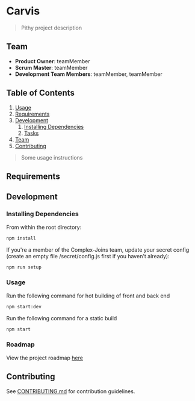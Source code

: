 # Carvis

> Pithy project description

## Team

  - __Product Owner__: teamMember
  - __Scrum Master__: teamMember
  - __Development Team Members__: teamMember, teamMember

## Table of Contents

1. [Usage](#Usage)
1. [Requirements](#requirements)
1. [Development](#development)
    1. [Installing Dependencies](#installing-dependencies)
    1. [Tasks](#tasks)
1. [Team](#team)
1. [Contributing](#contributing)


> Some usage instructions

## Requirements

## Development

### Installing Dependencies

From within the root directory:
```sh
npm install
```

If you're a member of the Complex-Joins team, update your secret config (create an empty file /secret/config.js first if you haven't already):
```sh
npm run setup
```

### Usage

Run the following command for hot building of front and back end
```sh
npm start:dev
```


Run the following command for a static build
```sh
npm start
```

### Roadmap

View the project roadmap [here](LINK_TO_PROJECT_ISSUES)


## Contributing

See [CONTRIBUTING.md](CONTRIBUTING.md) for contribution guidelines.

